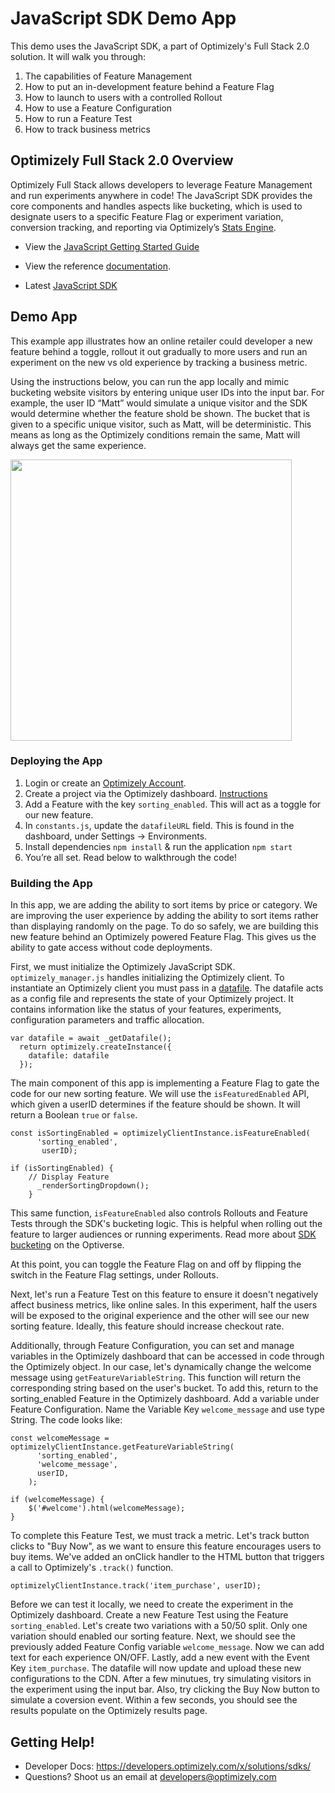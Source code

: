 # JavaScript SDK Demo App

This demo uses the JavaScript SDK, a part of Optimizely's Full Stack 2.0 solution. It will walk you through:

1. The capabilities of Feature Management
2. How to put an in-development feature behind a Feature Flag
3. How to launch to users with a controlled Rollout
4. How to use a Feature Configuration
5. How to run a Feature Test
6. How to track business metrics

## Optimizely Full Stack 2.0 Overview

Optimizely Full Stack allows developers to leverage Feature Management and run experiments anywhere in code! The JavaScript SDK provides the core components and handles aspects like bucketing, which is used to designate users to a specific Feature Flag or experiment variation, conversion tracking, and reporting via Optimizely’s [Stats Engine](https://www.optimizely.com/statistics/).

* View the [JavaScript Getting Started Guide](http://developers.optimizely.com/server/getting-started/index.html?language=python)

* View the reference [documentation](http://developers.optimizely.com/server/reference/index.html?language=javascript).

* Latest [JavaScript SDK](https://github.com/optimizely/javascript-sdk)

## Demo App

This example app illustrates how an online retailer could developer a new feature behind a toggle, rollout it out gradually to more users and run an experiment on the new vs old experience by tracking a business metric.

Using the instructions below, you can run the app locally and mimic bucketing website visitors by entering unique user IDs into the input bar. For example, the user ID “Matt” would simulate a unique visitor and the SDK would determine whether the feature shold be shown. The bucket that is given to a specific unique visitor, such as Matt, will be deterministic. This means as long as the Optimizely conditions remain the same, Matt will always get the same experience.
 
<img src="https://github.com/optimizely/javascript-sdk-demo-app/blob/master/src/images/screenshot.png" width="450">

### Deploying the App
1. Login or create an [Optimizely Account](https://app.optimizely.com/signin).
2. Create a project via the Optimizely dashboard. [Instructions](http://developers.optimizely.com/server/getting-started/index.html?language=javascript)
3. Add a Feature with the key `sorting_enabled`. This will act as a toggle for our new feature.
4. In `constants.js`, update the `datafileURL` field. This is found in the dashboard, under Settings -> Environments.
5. Install dependencies `npm install` & run the application `npm start`
6. You’re all set. Read below to walkthrough the code!


### Building the App

In this app, we are adding the ability to sort items by price or category. We are improving the user experience by adding the ability to sort items rather than displaying randomly on the page. To do so safely, we are building this new feature behind an Optimizely powered Feature Flag. This gives us the ability to gate access without code deployments.

First, we must initialize the Optimizely JavaScript SDK. `optimizely_manager.js` handles initializing the Optimizely client. To instantiate an Optimizely client you must pass in a [datafile](https://developers.optimizely.com/x/solutions/sdks/reference/?language=javascript#datafile). The datafile acts as a config file and represents the state of your Optimizely project. It contains information like the status of your features, experiments, configuration parameters and traffic allocation.

```
var datafile = await _getDatafile();
  return optimizely.createInstance({
    datafile: datafile
  });
```

The main component of this app is implementing a Feature Flag to gate the code for our new sorting feature. We will use the `isFeaturedEnabled` API, which given a userID determines if the feature should be shown. It will return a Boolean `true` or `false`.

```
const isSortingEnabled = optimizelyClientInstance.isFeatureEnabled(
      'sorting_enabled',
       userID);

if (isSortingEnabled) {
    // Display Feature
      _renderSortingDropdown();
    }
```

This same function, `isFeatureEnabled` also controls Rollouts and Feature Tests through the SDK's bucketing logic. This is helpful when rolling out the feature to larger audiences or running experiments. Read more about [SDK bucketing](https://help.optimizely.com/Build_Campaigns_and_Experiments/How_bucketing_works_in_Optimizely's_Full_Stack_SDKs) on the Optiverse.

At this point, you can toggle the Feature Flag on and off by flipping the switch in the Feature Flag settings, under Rollouts. 

Next, let's run a Feature Test on this feature to ensure it doesn't negatively affect business metrics, like online sales. In this experiment, half the users will be exposed to the original experience and the other will see our new sorting feature. Ideally, this feature should increase checkout rate. 

Additionally, through Feature Configuration, you can set and manage variables in the Optimizely dashboard that can be accessed in code through the Optimizely object. In our case, let's dynamically change the welcome message using `getFeatureVariableString`. This function will return the corresponding string based on the user's bucket. To add this, return to the sorting_enabled Feature in the Optimizely dashboard. Add a variable under Feature Configuration. Name the Variable Key `welcome_message` and use type String. The code looks like:

```
const welcomeMessage = optimizelyClientInstance.getFeatureVariableString(
      'sorting_enabled',
      'welcome_message',
      userID,
    );

if (welcomeMessage) {
    $('#welcome').html(welcomeMessage);
}

```

To complete this Feature Test, we must track a metric. Let's track button clicks to "Buy Now", as we want to ensure this feature encourages users to buy items. We've added an onClick handler to the HTML button that triggers a call to Optimizely's `.track()` function. 

`optimizelyClientInstance.track('item_purchase', userID);`

Before we can test it locally, we need to create the experiment in the Optimizely dashboard. Create a new Feature Test using the Feature `sorting_enabled`. Let's create two variations with a 50/50 split. Only one variation should enabled our sorting feature. Next, we should see the previously added Feature Config variable `welcome_message`. Now we can add text for each experience ON/OFF. Lastly, add a new event with the Event Key `item_purchase`. The datafile will now update and upload these new configurations to the CDN. After a few minutues, try simulating visitors in the experiment using the input bar. Also, try clicking the Buy Now button to simulate a coversion event. Within a few seconds, you should see the results populate on the Optimizely results page.


## Getting Help! 

* Developer Docs: https://developers.optimizely.com/x/solutions/sdks/
* Questions? Shoot us an email at developers@optimizely.com
